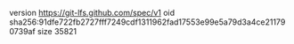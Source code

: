 version https://git-lfs.github.com/spec/v1
oid sha256:91dfe722fb2727fff7249cdf1311962fad17553e99e5a79d3a4ce211790739af
size 35821

